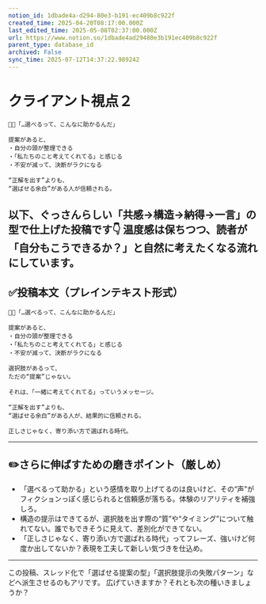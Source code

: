 ```yaml
---
notion_id: 1dbade4a-d294-80e3-b191-ec409b8c922f
created_time: 2025-04-20T08:17:00.000Z
last_edited_time: 2025-05-08T02:37:00.000Z
url: https://www.notion.so/1dbade4ad29480e3b191ec409b8c922f
parent_type: database_id
archived: False
sync_time: 2025-07-12T14:37:22.989242
---
```


# クライアント視点２

```plain text
👩‍💼「…選べるって、こんなに助かるんだ」

提案があると、
・自分の頭が整理できる
・「私たちのこと考えてくれてる」と感じる
・不安が減って、決断がラクになる

“正解を出す”よりも、
“選ばせる余白”がある人が信頼される。
```
以下、ぐっさんらしい「共感→構造→納得→一言」の型で仕上げた投稿です👇
温度感は保ちつつ、読者が「自分もこうできるか？」と自然に考えたくなる流れにしています。
---
## ✅投稿本文（プレインテキスト形式）
```plain text
👩‍💼「…選べるって、こんなに助かるんだ」

提案があると、
・自分の頭が整理できる
・「私たちのこと考えてくれてる」と感じる
・不安が減って、決断がラクになる

選択肢があるって、
ただの“提案”じゃない。

それは、「一緒に考えてくれてる」っていうメッセージ。

“正解を出す”よりも、
“選ばせる余白”がある人が、結果的に信頼される。

正しさじゃなく、寄り添い方で選ばれる時代。

```
---
## ✏️さらに伸ばすための磨きポイント（厳しめ）
- 「選べるって助かる」という感情を取り上げてるのは良いけど、その“声”がフィクションっぽく感じられると信頼感が落ちる。体験のリアリティを補強しろ。
- 構造の提示はできてるが、選択肢を出す際の“質”や“タイミング”について触れてない。誰でもできそうに見えて、差別化ができてない。
- 「正しさじゃなく、寄り添い方で選ばれる時代」ってフレーズ、強いけど何度か出してないか？表現を工夫して新しい気づきを仕込め。
---
この投稿、スレッド化で「選ばせる提案の型」「選択肢提示の失敗パターン」などへ派生させるのもアリです。
広げていきますか？それとも次の種いきましょうか？